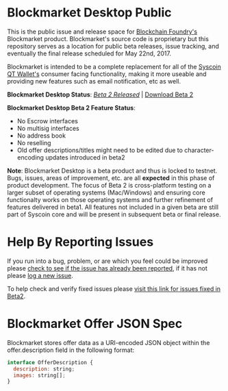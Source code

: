 # Blockmarket Desktop Public

This is the public issue and release space for [Blockchain Foundry's](http://blockchainfoundry.co) Blockmarket product. Blockmarket's source code is proprietary but this repository serves as a location for public beta releases, issue tracking, and eventually the final release scheduled for May 22nd, 2017. 

Blockmarket is intended to be a complete replacement for all of the [Syscoin QT Wallet's](http://syscoin.org) consumer facing functionality, making it more useable and providing new features such as email notification, etc as well.

**Blockmarket Desktop Status**: *[Beta 2 Released](https://medium.com/@BlockchainFoundry/blockmarket-desktop-beta-2-31656060e6e7)* | [Download Beta 2](https://github.com/syscoin/blockmarket-desktop-public/releases/tag/1.0.0-beta2)

**Blockmarket Desktop Beta 2 Feature Status**: 
* No Escrow interfaces
* No multisig interfaces
* No address book
* No reselling
* Old offer descriptions/titles might need to be edited due to character-encoding updates introduced in beta2

**Note**: Blockmarket Desktop is a beta product and thus is locked to testnet. Bugs, issues, areas of improvement, etc. are all **expected** in this phase of product development. The focus of Beta 2 is cross-platform testing on a larger subset of operating systems (Mac/Windows) and ensuring core functionalty works on those operating systems and further refinement of features delivered in beta1. All features not included in a given beta are still part of Syscoin core and will be present in subsequent beta or final release.

# Help By Reporting Issues
If you run into a bug, problem, or are which you feel could be improved please [check to see if the issue has already been reported](https://github.com/syscoin/blockmarket-desktop-public/issues), if it has not please [log a new issue](https://github.com/syscoin/blockmarket-desktop-public/issues/new). 

To help check and verify fixed issues please [visit this link for issues fixed in Beta2](https://github.com/syscoin/blockmarket-desktop-public/issues?q=is%3Aissue+is%3Aopen+label%3A%22retest+in+beta2%22).

# Blockmarket Offer JSON Spec
Blockmarket stores offer data as a URI-encoded JSON object within the offer.description field in the following format:

```javascript
interface OfferDescription {
  description: string;
  images: string[];
}
```
